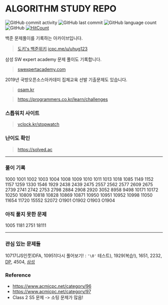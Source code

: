 # ALGORITHM STUDY REPO
![GitHub commit activity](https://img.shields.io/github/commit-activity/m/dokysp/acmicpc-practice) ![GitHub last commit](https://img.shields.io/github/last-commit/dokysp/acmicpc-practice) ![GitHub language count](https://img.shields.io/github/languages/count/dokysp/acmicpc-practice) ![GitHub](https://img.shields.io/github/license/dokysp/acmicpc-practice)
[![HitCount](http://hits.dwyl.com/DokySp/acmicpc-practice.svg)](http://hits.dwyl.com/DokySp/acmicpc-practice)


백준 문제풀이를 기록하는 아카이브입니다.
> [도키's 백준위키](https://uhug.github.io)
> [icpc.me/u/uhug123](http://icpc.me/u/uhug123)

삼성 SW expert academy 문제 풀이도 기록합니다.
> [swexpertacademy.com](https://swexpertacademy.com/main/code/problem/problemList.do)

2019년 국방오픈소스아카데미 집체교육 선발 기출문제도 있습니다.
> [osam.kr](https://osam.kr/)

> https://programmers.co.kr/learn/challenges


### 스톱워치 사이트
> [vclock.kr/stopwatch](https://vclock.kr/stopwatch/)

### 난이도 확인
> https://solved.ac

---

### 풀이 기록
1000 1001 1002 1003 1004 1008 1009 1010 1011 1013 1018 1085 1149 1152 1157 1259 1330 1546 1929 2438 2439 2475 2557 2562 2577 2609 2675 2739 2741 2742 2753 2798 2884 2908 2920 3052 8958 9498 10171 10172 10250 10809 10818 10828 10869 10871 10950 10951 10952 10998 11050 11654 11720 15552
S2072
O1901 O1902 O1903 O1904

### 아직 풀지 못한 문제
1005 1181 2751 18111

---

### 관심 있는 문제들
10717(JS인풋)DFA, 10951(다시 풀어보기! : `'\0'` 테스트), 1929(복습!), 1651, 2232, [DP](https://www.acmicpc.net/problem/tag/%EB%8B%A4%EC%9D%B4%EB%82%98%EB%AF%B9%20%ED%94%84%EB%A1%9C%EA%B7%B8%EB%9E%98%EB%B0%8D), 4504, [삼성](https://www.acmicpc.net/workbook/view/1152)

### Reference
 - https://www.acmicpc.net/category/96
 - https://www.acmicpc.net/category/97
 - Class 2 S5 문제 -> 소팅 문제가 많음!
